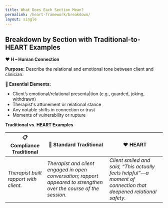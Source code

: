 ```yaml
---
title: What Does Each Section Mean? 
permalink: /heart-framework/breakdown/
layout: single
---
```


## **Breakdown by Section with Traditional-to-HEART Examples**

**❤️ H – Human Connection**

**Purpose:** Describe the relational and emotional tone between client and clinician.

**🔑 Essential Elements:**

- Client’s emotional/relational presenta|tion (e.g., guarded, joking, withdrawn)
- Therapist's attunement or relational stance
- Any notable shifts in connection or trust
- Moments of vulnerability or rupture

**Traditional vs. HEART Examples**

|📋 **Compliance Traditional** | 🧾 **Standard Traditional** | ❤️ **HEART** |
|---|---|---|
| _Therapist built rapport with client._ | _Therapist and client engaged in open conversation; rapport appeared to strengthen over the course of the session._ | _Client smiled and said, “This actually feels helpful”—a moment of connection that deepened relational safety._ |
